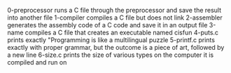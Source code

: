 0-preprocessor runs a C file through the preprocessor and save the result into another file
1-compiler compiles a C file but does not link
2-assembler generates the assembly code of a C code and save it in an output file
3-name compiles a C file that creates an executable named cisfun
4-puts.c prints exactly "Programming is like a multilingual puzzle
5-printf.c prints exactly with proper grammar, but the outcome is a piece of art, followed by a new line
6-size.c prints the size of various types on the computer it is compiled and run on
